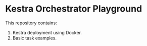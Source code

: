 # Kestra Orchestrator Playground

This repository contains:
1. Kestra deployment using Docker.
2. Basic task examples.
